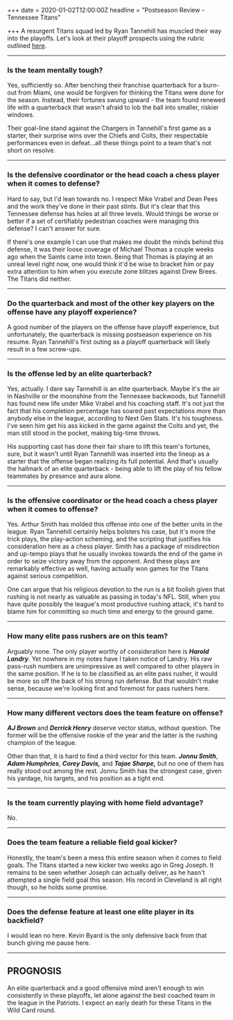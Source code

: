 +++
date = 2020-01-02T12:00:00Z
headline = "Postseason Review - Tennessee Titans"

+++
A resurgent Titans squad led by Ryan Tannehill has muscled their way into the playoffs. Let's look at their playoff prospects using the rubric outlined [here](https://owlpicks.com/posts/postseason-review-team-assessment-rubric/ "Rubric").

***

### Is the team mentally tough?

Yes, sufficiently so. After benching their franchise quarterback for a burn-out from Miami, one would be forgiven for thinking the Titans were done for the season. Instead, their fortunes swung upward - the team found renewed life with a quarterback that wasn't afraid to lob the ball into smaller, riskier windows.

Their goal-line stand against the Chargers in Tannehill's first game as a starter, their surprise wins over the Chiefs and Colts, their respectable performances even in defeat...all these things point to a team that's not short on resolve.

***

### Is the defensive coordinator or the head coach a chess player when it comes to defense?

Hard to say, but I'd lean towards no. I respect Mike Vrabel and Dean Pees and the work they've done in their past stints. But it's clear that this Tennessee defense has holes at all three levels. Would things be worse or better if a set of certifiably pedestrian coaches were managing this defense? I can't answer for sure.

If there's one example I can use that makes me doubt the minds behind this defense, it was their loose coverage of Michael Thomas a couple weeks ago when the Saints came into town. Being that Thomas is playing at an unreal level right now, one would think it'd be wise to bracket him or pay extra attention to him when you execute zone blitzes against Drew Brees. The Titans did neither.

***

### Do the quarterback and most of the other key players on the offense have any playoff experience?

A good number of the players on the offense have playoff experience, but unfortunately, the quarterback is missing postseason experience on his resume. Ryan Tannehill's first outing as a playoff quarterback will likely result in a few screw-ups.

***

### Is the offense led by an elite quarterback?

Yes, actually. I dare say Tannehill is an elite quarterback. Maybe it's the air in Nashville or the moonshine from the Tennessee backwoods, but Tannehill has found new life under Mike Vrabel and his coaching staff. It's not just the fact that his completion percentage has soared past expectations more than anybody else in the league, according to Next Gen Stats. It's his toughness. I've seen him get his ass kicked in the game against the Colts and yet, the man still stood in the pocket, making big-time throws.

His supporting cast has done their fair share to lift this team's fortunes, sure, but it wasn't until Ryan Tannehill was inserted into the lineup as a starter that the offense began realizing its full potential. And that's usually the hallmark of an elite quarterback - being able to lift the play of his fellow teammates by presence and aura alone.

***

### Is the offensive coordinator or the head coach a chess player when it comes to offense?

Yes. Arthur Smith has molded this offense into one of the better units in the league. Ryan Tannehill certainly helps bolsters his case, but it's more the trick plays, the play-action scheming, and the scripting that justifies his consideration here as a chess player. Smith has a package of misdirection and up-tempo plays that he usually invokes towards the end of the game in order to seize victory away from the opponent. And these plays are remarkably effective as well, having actually won games for the Titans against serious competition.

One can argue that his religious devotion to the run is a bit foolish given that rushing is not nearly as valuable as passing in today's NFL. Still, when you have quite possibly the league's most productive rushing attack, it's hard to blame him for committing so much time and energy to the ground game.

***

### How many elite pass rushers are on this team?

Arguably none. The only player worthy of consideration here is **_Harold Landry_**. Yet nowhere in my notes have I taken notice of Landry. His raw pass-rush numbers are unimpressive as well compared to other players in the same position. If he is to be classified as an elite pass rusher, it would be more so off the back of his strong run defense. But that wouldn't make sense, because we're looking first and foremost for pass rushers here.

***

### How many different vectors does the team feature on offense?

**_AJ Brown_** and **_Derrick Henry_** deserve vector status, without question. The former will be the offensive rookie of the year and the latter is the rushing champion of the league.

Other than that, it is hard to find a third vector for this team. **_Jonnu Smith_**, **_Adam Humphries_**, **_Corey Davis,_** and **_Tajae Sharpe,_** but no one of them has really stood out among the rest. Jonnu Smith has the strongest case, given his yardage, his targets, and his position as a tight end.

***

### Is the team currently playing with home field advantage?

No.

***

### Does the team feature a reliable field goal kicker?

Honestly, the team's been a mess this entire season when it comes to field goals. The Titans started a new kicker two weeks ago in Greg Joseph. It remains to be seen whether Joseph can actually deliver, as he hasn't attempted a single field goal this season. His record in Cleveland is all right though, so he holds some promise.

***

### Does the defense feature at least one elite player in its backfield?

I would lean no here. Kevin Byard is the only defensive back from that bunch giving me pause here.

***

## PROGNOSIS

An elite quarterback and a good offensive mind aren't enough to win consistently in these playoffs, let alone against the best coached team in the league in the Patriots. I expect an early death for these Titans in the Wild Card round.